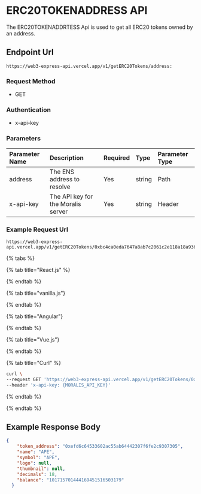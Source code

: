 # ERC20TOKENADDRESS API

The ERC20TOKENADDRTESS Api is used to get all ERC20 tokens owned by an address.

<!-- How to call the enpiont  -->

## Endpoint Url

```text
https://web3-express-api.vercel.app/v1/getERC20Tokens/address:
```

### Request Method

* GET

### Authentication

* x-api-key

### Parameters

| Parameter Name | Description | Required | Type | Parameter Type |
| :--- | :--- | :--- | :--- | :--- |
| address | The ENS address to resolve | Yes | string | Path |
|x-api-key| The API key for the Moralis server | Yes | string | Header |

### Example Request Url

```text
https://web3-express-api.vercel.app/v1/getERC20Tokens/0xbc4ca0eda7647a8ab7c2061c2e118a18a936f13d
```

<!-- tabs -->

{% tabs %}

{% tab title="React.js" %}

{% endtab %}

{% tab title="vanilla.js"}

{% endtab %}

{% tab title="Angular"}

{% endtab %}

{% tab title="Vue.js"}

{% endtab %}

{% tab title="Curl" %}

```bash
curl \
--request GET 'https://web3-express-api.vercel.app/v1/getERC20Tokens/0xbc4ca0eda7647a8ab7c2061c2e118a18a936f13d' \
--header 'x-api-key: {MORALIS_API_KEY}'
```

{% endtab %}

{% endtab %}

## Example Response Body

```json
{
    "token_address": "0xefd6c64533602ac55ab64442307f6fe2c9307305",
    "name": "APE",
    "symbol": "APE",
    "logo": null,
    "thumbnail": null,
    "decimals": 18,
    "balance": "101715701444169451516503179"
  }
```
